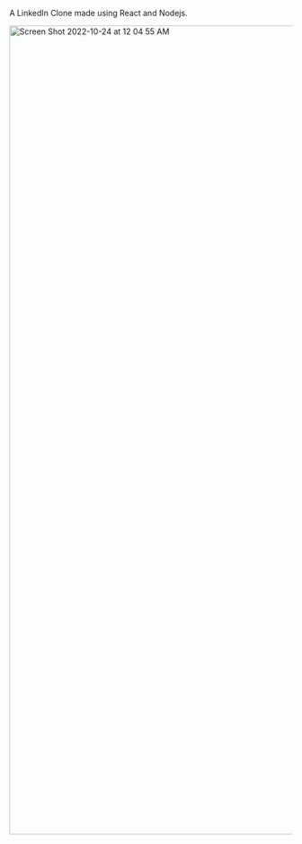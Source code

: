 A LinkedIn Clone made using React and Nodejs.

<img width="1440" alt="Screen Shot 2022-10-24 at 12 04 55 AM" src="https://user-images.githubusercontent.com/70825865/197418707-9d7d2735-c16d-4f5e-93ee-0a31077c55a0.png">
